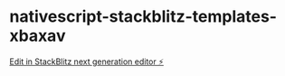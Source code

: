 # nativescript-stackblitz-templates-xbaxav

[Edit in StackBlitz next generation editor ⚡️](https://stackblitz.com/~/github.com/semmel92/nativescript-stackblitz-templates-xbaxav)